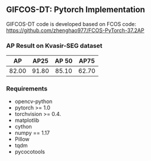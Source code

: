 ## GIFCOS-DT: Pytorch Implementation
GIFCOS-DT code is developed based on FCOS code: https://github.com/zhenghao977/FCOS-PyTorch-37.2AP
### AP Result on Kvasir-SEG dataset

|  AP   | AP25  | AP 50 | AP75  |
| :---: | :---: | :---: | :---: |
| 82.00 | 91.80 | 85.10 | 62.70 |

### Requirements

- opencv-python
- pytorch >= 1.0
- torchvision >= 0.4.
- matplotlib
- cython
- numpy == 1.17
- Pillow
- tqdm
- pycocotools
